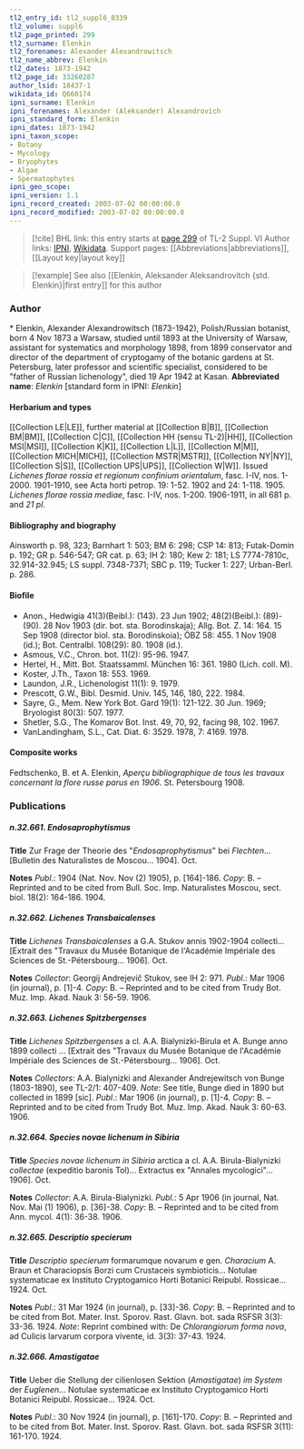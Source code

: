 ```yaml
---
tl2_entry_id: tl2_suppl6_0339
tl2_volume: suppl6
tl2_page_printed: 299
tl2_surname: Elenkin
tl2_forenames: Alexander Alexandrowitsch
tl2_name_abbrev: Elenkin
tl2_dates: 1873-1942
tl2_page_id: 33260287
author_lsid: 18437-1
wikidata_id: Q660174
ipni_surname: Elenkin
ipni_forenames: Alexander (Aleksander) Alexandrovich
ipni_standard_form: Elenkin
ipni_dates: 1873-1942
ipni_taxon_scope: 
- Botany
- Mycology
- Bryophytes
- Algae
- Spermatophytes
ipni_geo_scope: 
ipni_version: 1.1
ipni_record_created: 2003-07-02 00:00:00.0
ipni_record_modified: 2003-07-02 00:00:00.0
---
```


> [!cite] BHL link: this entry starts at [page 299](https://www.biodiversitylibrary.org/page/33260287) of TL-2 Suppl. VI
> Author links: [IPNI](https://www.ipni.org/a/18437-1), [Wikidata](https://www.wikidata.org/wiki/Q660174). Support pages: [[Abbreviations|abbreviations]], [[Layout key|layout key]]

> [!example] See also [[Elenkin, Aleksander Aleksandrovitch {std. Elenkin}|first entry]] for this author

### Author

\* Elenkin, Alexander Alexandrowitsch (1873-1942), Polish/Russian botanist, born 4 Nov 1873 a Warsaw, studied until 1893 at the University of Warsaw, assistant for systematics and morphology 1898, from 1899 conservator and director of the department of cryptogamy of the botanic gardens at St. Petersburg, later professor and scientific specialist, considered to be "father of Russian lichenology", died 19 Apr 1942 at Kasan. 
**Abbreviated name**: *Elenkin* \[standard form in IPNI: *Elenkin*\]

#### Herbarium and types

[[Collection LE|LE]], further material at [[Collection B|B]], [[Collection BM|BM]], [[Collection C|C]], [[Collection HH (sensu TL-2)|HH]], [[Collection MSI|MSI]], [[Collection K|K]], [[Collection L|L]], [[Collection M|M]], [[Collection MICH|MICH]], [[Collection MSTR|MSTR]], [[Collection NY|NY]], [[Collection S|S]], [[Collection UPS|UPS]], [[Collection W|W]].
Issued *Lichenes florae rossia et regionum confinium orientalum*, fasc. I-IV, nos. 1-2000. 1901-1910, see Acta horti petrop. 19: 1-52. 1902 and 24: 1-118. 1905. *Lichenes florae rossia mediae*, fasc. I-IV, nos. 1-200. 1906-1911, in all 681 p. and *21 pl*.

#### Bibliography and biography

Ainsworth p. 98, 323; Barnhart 1: 503; BM 6: 298; CSP 14: 813; Futak-Domin p. 192; GR p. 546-547; GR cat. p. 63; IH 2: 180; Kew 2: 181; LS 7774-7810c, 32.914-32.945; LS suppl. 7348-7371; SBC p. 119; Tucker 1: 227; Urban-Berl. p. 286.

#### Biofile

- Anon., Hedwigia 41(3)(Beibl.): (143). 23 Jun 1902; 48(2)(Beibl.): (89)-(90). 28 Nov 1903 (dir. bot. sta. Borodinskaja); Allg. Bot. Z. 14: 164. 15 Sep 1908 (director biol. sta. Borodinskoia); ÖBZ 58: 455. 1 Nov 1908 (id.); Bot. Centralbl. 108(29): 80. 1908 (id.).
- Asmous, V.C., Chron. bot. 11(2): 95-96. 1947.
- Hertel, H., Mitt. Bot. Staatssamml. München 16: 361. 1980 (Lich. coll. M).
- Koster, J.Th., Taxon 18: 553. 1969.
- Laundon, J.R., Lichenologist 11(1): 9. 1979.
- Prescott, G.W., Bibl. Desmid. Univ. 145, 146, 180, 222. 1984.
- Sayre, G., Mem. New York Bot. Gard 19(1): 121-122. 30 Jun. 1969; Bryologist 80(3): 507. 1977.
- Shetler, S.G., The Komarov Bot. Inst. 49, 70, 92, facing 98, 102. 1967.
- VanLandingham, S.L., Cat. Diat. 6: 3529. 1978, 7: 4169. 1978.

#### Composite works

Fedtschenko, B. et A. Elenkin, *Aperçu bibliographique de tous les travaux concernant la flore russe parus en 1906*. St. Petersbourg 1908.

### Publications

##### n.32.661. Endosaprophytismus

**Title**
Zur Frage der Theorie des "*Endosaprophytismus*" bei *Flechten*... \[Bulletin des Naturalistes de Moscou... 1904\]. Oct.

**Notes**
*Publ*.: 1904 (Nat. Nov. Nov (2) 1905), p. \[164\]-186. *Copy*: B. – Reprinted and to be cited from Bull. Soc. Imp. Naturalistes Moscou, sect. biol. 18(2): 164-186. 1904.

##### n.32.662. Lichenes Transbaicalenses

**Title**
*Lichenes Transbaicalenses* a G.A. Stukov annis 1902-1904 collecti... \[Extrait des "Travaux du Musée Botanique de l'Académie Impériale des Sciences de St.-Pétersbourg... 1906\]. Oct.

**Notes**
*Collector*: Georgij Andrejevič Stukov, see IH 2: 971.
*Publ*.: Mar 1906 (in journal), p. \[1\]-4. *Copy*: B. – Reprinted and to be cited from Trudy Bot. Muz. Imp. Akad. Nauk 3: 56-59. 1906.

##### n.32.663. Lichenes Spitzbergenses

**Title**
*Lichenes Spitzbergenses* a cl. A.A. Bialynizki-Birula et A. Bunge anno 1899 collecti ... \[Extrait des "Travaux du Musée Botanique de l'Académie Impériale des Sciences de St.-Pétersbourg... 1906\]. Oct.

**Notes**
*Collectors*: A.A. Bialynizki and Alexander Andrejewitsch von Bunge (1803-1890), see TL-2/1: 407-409. *Note*: See title, Bunge died in 1890 but collected in 1899 \[sic\].
*Publ*.: Mar 1906 (in journal), p. \[1\]-4. *Copy*: B. – Reprinted and to be cited from Trudy Bot. Muz. Imp. Akad. Nauk 3: 60-63. 1906.

##### n.32.664. Species novae lichenum in Sibiria

**Title**
*Species novae lichenum in Sibiria* arctica a cl. A.A. Birula-Bialynizki *collectae* (expeditio baronis Tol)... Extractus ex "Annales mycologici"... 1906\]. Oct.

**Notes**
*Collector*: A.A. Birula-Bialynizki.
*Publ*.: 5 Apr 1906 (in journal, Nat. Nov. Mai (1) 1906), p. \[36\]-38. *Copy*: B. – Reprinted and to be cited from Ann. mycol. 4(1): 36-38. 1906.

##### n.32.665. Descriptio specierum

**Title**
*Descriptio specierum* formarumque novarum e gen. *Characium* A. Braun et Characiopsis Borzi cum Crustaceis symbioticis... Notulae systematicae ex Instituto Cryptogamico Horti Botanici Reipubl. Rossicae... 1924. Oct.

**Notes**
*Publ*.: 31 Mar 1924 (in journal), p. \[33\]-36. *Copy*: B. – Reprinted and to be cited from Bot. Mater. Inst. Sporov. Rast. Glavn. bot. sada RSFSR 3(3): 33-36. 1924.
*Note*: Reprint combined with: De *Chlorangiorum forma nova*, ad Culicis larvarum corpora vivente, id. 3(3): 37-43. 1924.

##### n.32.666. Amastigatae

**Title**
Ueber die Stellung der cilienlosen Sektion (*Amastigatae*) *im System* der *Euglenen*... Notulae systematicae ex Instituto Cryptogamico Horti Botanici Reipubl. Rossicae... 1924. Oct.

**Notes**
*Publ*.: 30 Nov 1924 (in journal), p. \[161\]-170. *Copy*: B. – Reprinted and to be cited from Bot. Mater. Inst. Sporov. Rast. Glavn. bot. sada RSFSR 3(11): 161-170. 1924.

